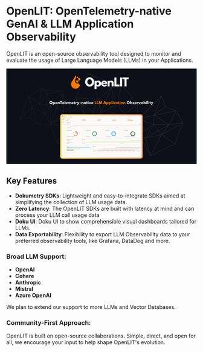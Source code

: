 # OpenLIT: OpenTelemetry-native GenAI & LLM Application Observability

OpenLIT is an open-source observability tool designed to monitor and evaluate the usage of Large Language Models (LLMs) in your Applications. 

![OpenLIT Banner](https://github.com/dokulabs/.github/blob/main/profile/assets/github-readme-main-banner.png?raw=true)

## Key Features

- **Dokumetry SDKs**: Lightweight and easy-to-integrate SDKs aimed at simplifying the collection of LLM usage data.
- **Zero Latency**: The OpenLIT SDKs are built with latency at mind and can process your LLM call usage data
- **Doku UI**: Doku UI to show comprehensible visual dashboards tailored for LLMs.
- **Data Exportability**: Flexibility to export LLM Observability data to your preferred observability tools, like Grafana, DataDog and more.

### Broad LLM Support:

- **OpenAI**
- **Cohere**
- **Anthropic**
- **Mistral**
- **Azure OpenAI**

We plan to extend our support to more LLMs and Vector Databases.

### Community-First Approach:

OpenLIT is built on open-source collaborations. Simple, direct, and open for all, we encourage your input to help shape OpenLIT's evolution.
